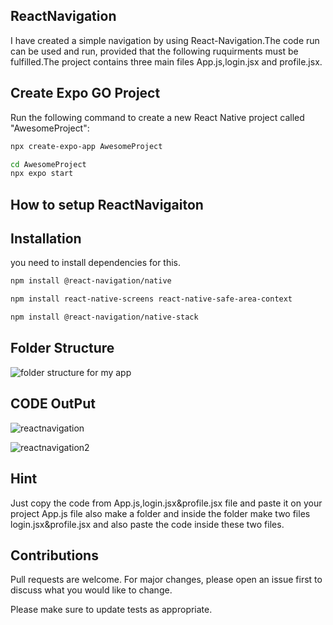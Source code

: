 ## ReactNavigation

I have created a simple navigation by using React-Navigation.The code run can be  used and run, provided that the following ruquirments must be fulfilled.The project contains three main files App.js,login.jsx and profile.jsx.

 ## Create Expo GO Project
Run the following command to create a new React Native project called "AwesomeProject":

```bash
npx create-expo-app AwesomeProject

cd AwesomeProject
npx expo start
```

## How to setup ReactNavigaiton


## Installation
you need to install dependencies for this.

```bash
npm install @react-navigation/native
```
```bash
npm install react-native-screens react-native-safe-area-context
```
```bash
npm install @react-navigation/native-stack
```

## Folder Structure
![folder structure for my app](https://user-images.githubusercontent.com/70083257/220971423-8388aa70-3835-40fe-89c3-155ecb0d2830.png)

## CODE OutPut

![reactnavigation](https://user-images.githubusercontent.com/70083257/220967537-8e0d3fbe-6e6c-417d-8ee2-0b80d7b13328.jpeg)

![reactnavigation2](https://user-images.githubusercontent.com/70083257/220968602-e1feaa9d-bb7e-4a69-9f14-c519aeb7d0b1.jpeg)

## Hint
Just copy the code from App.js,login.jsx&profile.jsx file and paste it on your project App.js file also make a folder and inside the folder make two files login.jsx&profile.jsx and also paste the code inside these two files.
## Contributions
Pull requests are welcome. For major changes, please open an issue first
to discuss what you would like to change.

Please make sure to update tests as appropriate.


